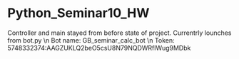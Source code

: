 # Python_Seminar10_HW
Controller and main stayed from before state of project. Currentrly lounches from bot.py \n
Bot name: GB_seminar_calc_bot \n
Token: 5748332374:AAGZUKLQ2beO5csU8N79NQDWRflWug9MDbk
